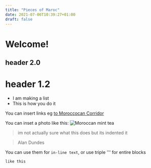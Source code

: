 ```yaml
---
title: "Pieces of Maroc"
date: 2021-07-06T10:39:27+01:00
draft: false
---
```


# Welcome! 

## header 2.0

# header 1.2

* I am making a list
 * This is how you do it

 You can insert links eg [to Moroccocan Corridor](https://www.moroccancorridor.com/collections/mdina-collection?page=3)

You can inset a photo like this:
![Moroccan mint tea](/images/Moroccan_tea.jpg)

 >im not actually sure what this does but its indented it

>Alan Dundes

You can use them for `in-line text`, or use triple ''' for entire blocks

```
like this
```